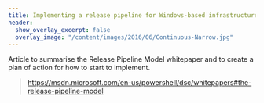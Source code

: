 ```yaml
---
title: Implementing a release pipeline for Windows-based infrastructure
header:
  show_overlay_excerpt: false
  overlay_image: "/content/images/2016/06/Continuous-Narrow.jpg"
---
```

Article to summarise the Release Pipeline Model whitepaper and to create a plan of action for how to start to implement.

> https://msdn.microsoft.com/en-us/powershell/dsc/whitepapers#the-release-pipeline-model

